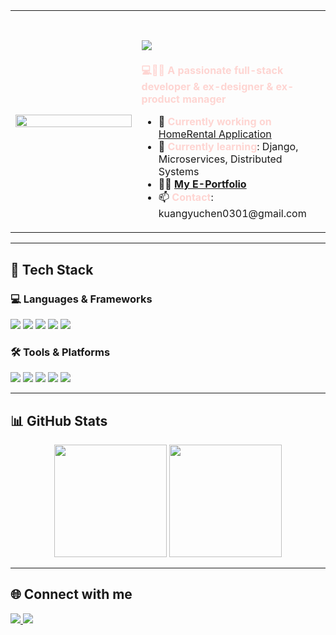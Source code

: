 

<table>
  <tr>
    <td width="40%">
      <img src="https://github.com/user-attachments/assets/90d6c188-dca8-4333-a3d4-0fe77f8258be" width="100%" />
    </td>
    <td width="60%" align="left">
      <h1 align="left">
        <strong><img src="https://readme-typing-svg.demolab.com?font=Fira+Code&size=24&pause=1000&color=FEA6B6&width=600&height=80&lines=Hi+👋,+I'm+Yuchen+(Olivia)+Kwong;Full-Stack+Developer;Ex-Designer+&+PM" /></strong>
      </h1>
      <p><strong><span style="color:#fed5d2;">💻👧🏻 A passionate full-stack developer & ex-designer & ex-product manager</span></strong></p>
      <ul>
        <li>🔭 <strong><span style="color:#fed5d2;">Currently working on</span></strong> <a href="https://github.com/Chihiro1998/HomeRentalsApplication">HomeRental Application</a></li>
        <li>🌱 <strong><span style="color:#fed5d2;">Currently learning</span></strong>: Django, Microservices, Distributed Systems</li>
        <li>👨‍💻 <strong><a href="https://yuchenportfolio-675f00ecafdf.herokuapp.com/">My E-Portfolio</a></strong></li>
        <li>📫 <strong><span style="color:#fed5d2;">Contact</span></strong>: kuangyuchen0301@gmail.com</li>
      </ul>
    </td>
  </tr>
</table>

---

## 🚀 **Tech Stack**
### 💻 **Languages & Frameworks**
<p align="left">
  <img src="https://img.shields.io/badge/JavaScript-FFD700?style=for-the-badge&logo=javascript&logoColor=black" />
  <img src="https://img.shields.io/badge/React-61DAFB?style=for-the-badge&logo=react&logoColor=black" />
  <img src="https://img.shields.io/badge/Node.js-339933?style=for-the-badge&logo=node.js&logoColor=white" />
  <img src="https://img.shields.io/badge/Django-092E20?style=for-the-badge&logo=django&logoColor=white" />
  <img src="https://img.shields.io/badge/Tailwind%20CSS-FF69B4?style=for-the-badge&logo=tailwindcss&logoColor=white" />
</p>

### 🛠️ **Tools & Platforms**
<p align="left">
  <img src="https://img.shields.io/badge/Git-F05032?style=for-the-badge&logo=git&logoColor=white" />
  <img src="https://img.shields.io/badge/GitHub-181717?style=for-the-badge&logo=github&logoColor=white" />
  <img src="https://img.shields.io/badge/Docker-2496ED?style=for-the-badge&logo=docker&logoColor=white" />
  <img src="https://img.shields.io/badge/MongoDB-47A248?style=for-the-badge&logo=mongodb&logoColor=white" />
  <img src="https://img.shields.io/badge/PostgreSQL-316192?style=for-the-badge&logo=postgresql&logoColor=white" />
</p>

---

## 📊 **GitHub Stats**
<p align="center">
  <img src="https://github-readme-stats.vercel.app/api?username=Chihiro1998&show_icons=true&theme=pink" height="180px" />
  <img src="https://github-readme-stats.vercel.app/api/top-langs/?username=Chihiro1998&layout=compact&theme=pink" height="180px" />
</p>

---

## 🌐 **Connect with me**
<p align="left">
  <a href="mailto:kuangyuchen0301@gmail.com">
    <img src="https://img.shields.io/badge/Gmail-EA4335?style=for-the-badge&logo=gmail&logoColor=white" />
  </a>
  <a href="https://www.linkedin.com/in/your-linkedin">
    <img src="https://img.shields.io/badge/LinkedIn-0077B5?style=for-the-badge&logo=linkedin&logoColor=white" />
  </a>
</p>
